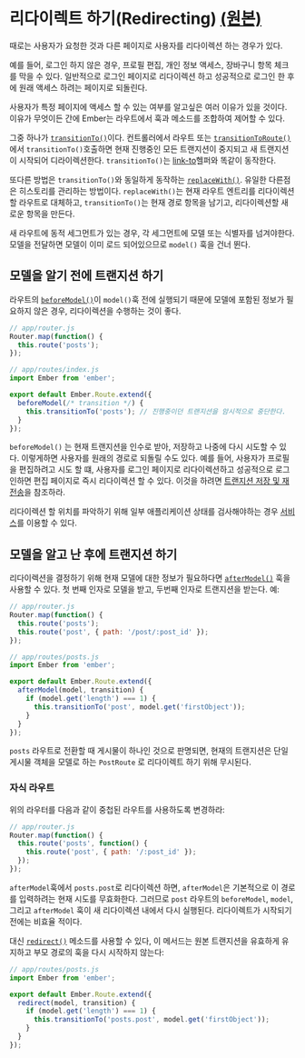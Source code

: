 # 리다이렉트 하기(Redirecting) [(원본)](https://guides.emberjs.com/v2.11.0/routing/redirection/)

때로는 사용자가 요청한 것과 다른 페이지로 사용자를 리다이렉션 하는 경우가 있다.

예를 들어, 로그인 하지 않은 경우, 프로필 편집, 개인 정보 액세스, 장바구니 항목 체크를 막을 수 있다. 일반적으로 로그인 페이지로 리다이렉션 하고 성공적으로 로그인 한 후에 원래 액세스 하려는 페이지로 되돌린다.

사용자가 특정 페이지에 액세스 할 수 있는 여부를 알고싶은 여러 이유가 있을 것이다. 이유가 무엇이든 간에 Ember는 라우트에서 훅과 메소드를 조합하여 제어할 수 있다.

그중 하나가 [`transitionTo()`](http://emberjs.com/api/classes/Ember.Route.html#method_transitionTo)이다. 컨트롤러에서 라우트 또는 [`transitionToRoute()`](http://emberjs.com/api/classes/Ember.Controller.html#method_transitionToRoute)에서 `transitionTo()`호출하면 현재 진행중인 모든 트랜지션이 중지되고 새 트랜지션이 시작되어 디라이렉션한다. `transitionTo()`는  [link-to](https://guides.emberjs.com/v2.11.0/templates/links)헬퍼와 똑같이 동작한다.

또다른 방법은 `transitionTo()`와 동일하게 동작하는 [`replaceWith()`](http://emberjs.com/api/classes/Ember.Route.html#method_transitionTo). 유일한 다른점은 히스토리를 관리하는 방법이다. `replaceWith()`는 현재 라우트 엔트리를 리다이렉션할 라우트로 대체하고, `transitionTo()`는 현재 경로 항목을 남기고, 리다이렉션할 새로운 항목을 만든다.

새 라우트에 동적 세그먼트가 있는 경우, 각 세그먼트에 모델 또는 식별자를 넘겨야한다.모델을 전달하면 모델이 이미 로드 되어있으므로 `model()` 훅을 건너 뛴다.

## 모델을 알기 전에 트랜지션 하기

라우트의 [`beforeModel()`](http://emberjs.com/api/classes/Ember.Route.html#method_beforeModel)이 `model()`훅 전에 실행되기 때문에 모델에 포함된 정보가 필요하지 않은 경우, 리다이렉션을 수행하는 것이 좋다.

```javascript
// app/router.js
Router.map(function() {
  this.route('posts');
});
```

```javascript
// app/routes/index.js
import Ember from 'ember';

export default Ember.Route.extend({
  beforeModel(/* transition */) {
    this.transitionTo('posts'); // 진행중이던 트랜지션을 암시적으로 중단한다.
  }
});
```

`beforeModel()` 는 현재 트랜지션을 인수로 받아, 저장하고 나중에 다시 시도할 수 있다. 이렇게하면 사용자를 원래의 경로로 되돌릴 수도 있다. 예를 들어, 사용자가 프로필을 편집하려고 시도 할 떄, 사용자를 로그인 페이지로 리다이렉션하고 성공적으로 로그인하면 편집 페이지로 즉시 리다이렉션 할 수 있다. 이것을 하려면 [트랜지션 저장 및 재전송](guides/routing/preventing-and-retrying-transitions.md)을 참조하라.

리다이렉션 할 위치를 파악하기 위해 일부 애플리케이션 상태를 검사해야하는 경우 [서비스](guides/application-concerns/services.md)를 이용할 수 있다.

## 모델을 알고 난 후에 트랜지션 하기

리다이렉션을 결정하기 위해 현재 모델에 대한 정보가 필요하다면 [`afterModel()`](http://emberjs.com/api/classes/Ember.Route.html#method_afterModel) 훅을 사용할 수 있다. 첫 번째 인자로 모델을 받고, 두번째 인자로 트랜지션을 받는다. 예:

```javascript
// app/router.js
Router.map(function() {
  this.route('posts');
  this.route('post', { path: '/post/:post_id' });
});
```

```javascript
// app/routes/posts.js
import Ember from 'ember';

export default Ember.Route.extend({
  afterModel(model, transition) {
    if (model.get('length') === 1) {
      this.transitionTo('post', model.get('firstObject'));
    }
  }
});
```

`posts` 라우트로 전환할 때 게시물이 하나인 것으로 판명되면, 현재의 트랜지션은 단일 게시물 객체을 모델로 하는 `PostRoute` 로 리다이렉트 하기 위해 무시된다.

### 자식 라우트

위의 라우터를 다음과 같이 중첩된 라우트를 사용하도록 변경하라:
```javascript
// app/router.js
Router.map(function() {
  this.route('posts', function() {
    this.route('post', { path: '/:post_id' });
  });
});
```

`afterModel`훅에서 `posts.post`로 리다이렉션 하면, `afterModel`은 기본적으로 이 경로를 입력하려는 현재 시도를 무효화한다. 그러므로 `post` 라우트의 `beforeModel`, `model`, 그리고 `afterModel` 훅이 새 리다이렉션 내에서 다시 실행된다. 리다이렉트가 시작되기 전에는 비효율 적이다.

대신 [`redirect()`]() 메소드를 사용할 수 있다, 이 메서드는 원본 트랜지션을 유효하게 유지하고 부모 경로의 훅을 다시 시작하지 않는다:
```javascript
// app/routes/posts.js
import Ember from 'ember';

export default Ember.Route.extend({
  redirect(model, transition) {
    if (model.get('length') === 1) {
      this.transitionTo('posts.post', model.get('firstObject'));
    }
  }
});
```
